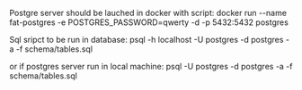 Postgre server should be lauched in docker with script:
docker run --name fat-postgres -e POSTGRES_PASSWORD=qwerty -d -p 5432:5432 postgres

Sql sripct to be run in database:
psql -h localhost -U postgres -d postgres -a -f schema/tables.sql


or if postgres server run in local machine:
psql -U postgres -d postgres -a -f schema/tables.sql